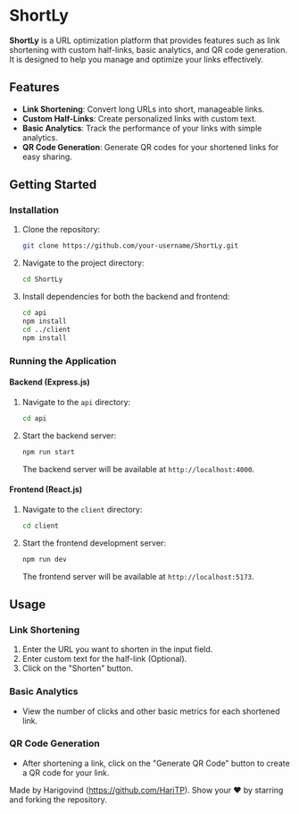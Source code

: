 # ShortLy

**ShortLy** is a URL optimization platform that provides features such as link shortening with custom half-links, basic analytics, and QR code generation. It is designed to help you manage and optimize your links effectively.

## Features

- **Link Shortening**: Convert long URLs into short, manageable links.
- **Custom Half-Links**: Create personalized links with custom text.
- **Basic Analytics**: Track the performance of your links with simple analytics.
- **QR Code Generation**: Generate QR codes for your shortened links for easy sharing.


## Getting Started 

### Installation

1. Clone the repository:
    ```bash
    git clone https://github.com/your-username/ShortLy.git
    ```
2. Navigate to the project directory:
    ```bash
    cd ShortLy
    ```
3. Install dependencies for both the backend and frontend:
    ```bash
    cd api
    npm install
    cd ../client
    npm install
    ```

### Running the Application

#### Backend (Express.js)

1. Navigate to the `api` directory:
    ```bash
    cd api
    ```
2. Start the backend server:
    ```bash
    npm run start
    ```
   The backend server will be available at `http://localhost:4000`.

#### Frontend (React.js)

1. Navigate to the `client` directory:
    ```bash
    cd client
    ```
2. Start the frontend development server:
    ```bash
    npm run dev
    ```
   The frontend server will be available at `http://localhost:5173`.

## Usage

### Link Shortening

1. Enter the URL you want to shorten in the input field.
2. Enter custom text for the half-link (Optional).
3. Click on the "Shorten" button.

### Basic Analytics

- View the number of clicks and other basic metrics for each shortened link.

### QR Code Generation

- After shortening a link, click on the "Generate QR Code" button to create a QR code for your link.

Made by Harigovind (https://github.com/HariTP).
Show your ❤️ by starring and forking the repository.
